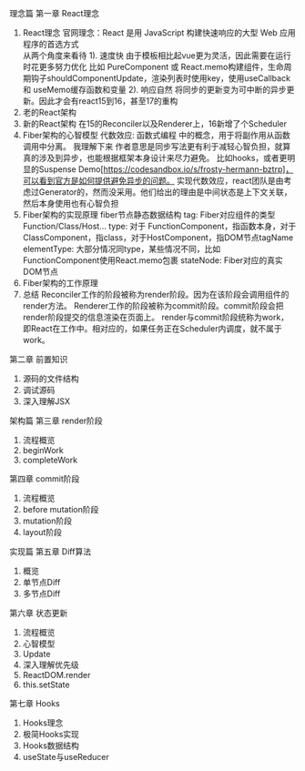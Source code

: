 理念篇
第一章 React理念
1. React理念
官网理念：React 是用 JavaScript 构建快速响应的大型 Web 应用程序的首选方式  
从两个角度来看待
1). 速度快
由于模板相比起vue更为灵活，因此需要在运行时花更多努力优化
比如 PureComponent 或 React.memo构建组件，生命周期钩子shouldComponentUpdate，渲染列表时使用key，使用useCallback 和 useMemo缓存函数和变量
2). 响应自然
将同步的更新变为可中断的异步更新。因此才会有react15到16，甚至17的重构
2. 老的React架构
3. 新的React架构
在15的Reconciler以及Renderer上，16新增了个Scheduler
4. Fiber架构的心智模型
代数效应: 函数式编程 中的概念，用于将副作用从函数调用中分离。
我理解下来 作者意思是同步写法更有利于减轻心智负担，就算真的涉及到异步，也能根据框架本身设计来尽力避免。
比如hooks，或者更明显的Suspense Demo[https://codesandbox.io/s/frosty-hermann-bztrp]，可以看到官方是如何提供避免异步的问题。
实现代数效应，react团队是由考虑过Generator的，然而没采用。他们给出的理由是中间状态是上下文关联，然后本身使用也有心智负担
5. Fiber架构的实现原理
fiber节点静态数据结构
tag: Fiber对应组件的类型 Function/Class/Host...
type: 对于 FunctionComponent，指函数本身，对于ClassComponent，指class，对于HostComponent，指DOM节点tagName
elementType: 大部分情况同type，某些情况不同，比如FunctionComponent使用React.memo包裹
stateNode: Fiber对应的真实DOM节点
6. Fiber架构的工作原理
7. 总结
Reconciler工作的阶段被称为render阶段。因为在该阶段会调用组件的render方法。
Renderer工作的阶段被称为commit阶段。commit阶段会把render阶段提交的信息渲染在页面上。
render与commit阶段统称为work，即React在工作中。相对应的，如果任务正在Scheduler内调度，就不属于work。

第二章 前置知识
1. 源码的文件结构
2. 调试源码
3. 深入理解JSX

架构篇
第三章 render阶段
1. 流程概览
2. beginWork
3. completeWork

第四章 commit阶段
1. 流程概览
2. before mutation阶段
3. mutation阶段
4. layout阶段

实现篇
第五章 Diff算法
1. 概览
2. 单节点Diff
3. 多节点Diff

第六章 状态更新
1. 流程概览
2. 心智模型
3. Update
4. 深入理解优先级
5. ReactDOM.render
6. this.setState

第七章 Hooks
1. Hooks理念
2. 极简Hooks实现
3. Hooks数据结构
4. useState与useReducer
